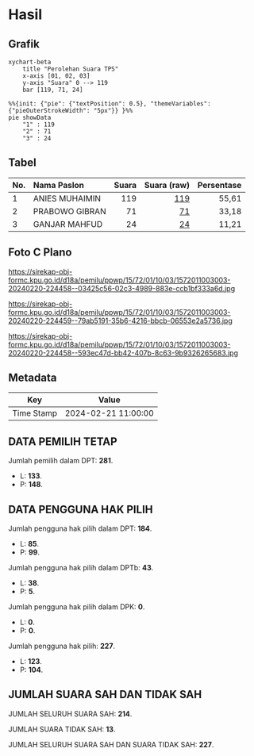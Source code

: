 # Hasil

## Grafik

```mermaid
xychart-beta
    title "Perolehan Suara TPS"
    x-axis [01, 02, 03]
    y-axis "Suara" 0 --> 119
    bar [119, 71, 24]
```

```mermaid
%%{init: {"pie": {"textPosition": 0.5}, "themeVariables": {"pieOuterStrokeWidth": "5px"}} }%%
pie showData
    "1" : 119
    "2" : 71
    "3" : 24
```

## Tabel

| No. | Nama Paslon    | Suara | Suara (raw) | Persentase |
|:--- |:-------------- | -----:| -----------:| ----------:|
| 1   | ANIES MUHAIMIN | 119   | [119][p-1]  | 55,61      |
| 2   | PRABOWO GIBRAN | 71    | [71][p-2]   | 33,18      |
| 3   | GANJAR MAHFUD  | 24    | [24][p-3]   | 11,21      |


[p-1]: https://github.com/gigit-pemilu/pemilu-2024-15-jambi/blob/main/pilpres/hitung-suara/sub/15-jambi/sub/72-kota-sungai-penuh/sub/01-sungai-penuh/sub/1003-pasar-sungai-penuh/sub/003-tps/sub/paslon-1.txt
[p-2]: https://github.com/gigit-pemilu/pemilu-2024-15-jambi/blob/main/pilpres/hitung-suara/sub/15-jambi/sub/72-kota-sungai-penuh/sub/01-sungai-penuh/sub/1003-pasar-sungai-penuh/sub/003-tps/sub/paslon-2.txt
[p-3]: https://github.com/gigit-pemilu/pemilu-2024-15-jambi/blob/main/pilpres/hitung-suara/sub/15-jambi/sub/72-kota-sungai-penuh/sub/01-sungai-penuh/sub/1003-pasar-sungai-penuh/sub/003-tps/sub/paslon-3.txt

## Foto C Plano

https://sirekap-obj-formc.kpu.go.id/d18a/pemilu/ppwp/15/72/01/10/03/1572011003003-20240220-224458--03425c56-02c3-4989-883e-ccb1bf333a6d.jpg

https://sirekap-obj-formc.kpu.go.id/d18a/pemilu/ppwp/15/72/01/10/03/1572011003003-20240220-224459--79ab5191-35b6-4216-bbcb-06553e2a5736.jpg

https://sirekap-obj-formc.kpu.go.id/d18a/pemilu/ppwp/15/72/01/10/03/1572011003003-20240220-224458--593ec47d-bb42-407b-8c63-9b9326265683.jpg


## Metadata

| Key        | Value               |
| ---------- | ------------------- |
| Time Stamp | 2024-02-21 11:00:00 |


## DATA PEMILIH TETAP

Jumlah pemilih dalam DPT: **281**.
 * L: **133**.
 * P: **148**.

## DATA PENGGUNA HAK PILIH

Jumlah pengguna hak pilih dalam DPT: **184**.
 * L: **85**.
 * P: **99**.

Jumlah pengguna hak pilih dalam DPTb: **43**.
 * L: **38**.
 * P: **5**.

Jumlah pengguna hak pilih dalam DPK: **0**.
 * L: **0**.
 * P: **0**.

Jumlah pengguna hak pilih: **227**.
 * L: **123**.
 * P: **104**.

## JUMLAH SUARA SAH DAN TIDAK SAH

JUMLAH SELURUH SUARA SAH: **214**.

JUMLAH SUARA TIDAK SAH: **13**.

JUMLAH SELURUH SUARA SAH DAN SUARA TIDAK SAH: **227**.


